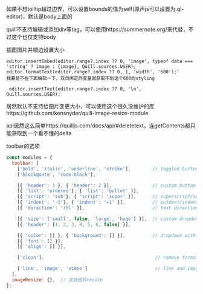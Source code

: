 如果不想tolltip超过边界，可以设置bounds的值为self(原声js可以设置为.ql-editor)，默认是body上面的


quill不支持编辑或添加div等tag，可以使用https://summernote.org/来代替，不过这个也仅支持body



插图图片并顺边设置大小

```
editor.insertEmbed(editor.range?.index ?? 0, 'image', typeof data === 'string' ? image : {image}, Quill.sources.USER);
editor.formatText(editor.range?.index ?? 0, 1, 'width', '600');‘
我要是不在下面编辑一下，双向绑定的变量就获取不到这个600的styling

 editor.insertText(editor.range?.index ?? 0, '\n', Quill.sources.USER);
```

居然默认不支持给图片变更大小，可以使用这个很久没维护的库https://github.com/kensnyder/quill-image-resize-module





api居然这么简单https://quilljs.com/docs/api/#deletetext，连getContents都只能获取到一个看不懂的delta





toolbar的选项

```javascript
const modules = {
  toolbar: [
    ['bold', 'italic', 'underline', 'strike'],        // toggled buttons
    ['blockquote', 'code-block'],

    [{ 'header': 1 }, { 'header': 2 }],               // custom button values
    [{ 'list': 'ordered'}, { 'list': 'bullet' }],
    [{ 'script': 'sub'}, { 'script': 'super' }],      // superscript/subscript
    [{ 'indent': '-1'}, { 'indent': '+1' }],          // outdent/indent
    [{ 'direction': 'rtl' }],                         // text direction

    [{ 'size': ['small', false, 'large', 'huge'] }],  // custom dropdown
    [{ 'header': [1, 2, 3, 4, 5, 6, false] }],

    [{ 'color': [] }, { 'background': [] }],          // dropdown with defaults from theme
    [{ 'font': [] }],
    [{ 'align': [] }],

    ['clean'],                                         // remove formatting button

    ['link', 'image', 'video']                         // link and image, video
  ],
  imageResize: {}, 	// 支持图片resize
};
```

